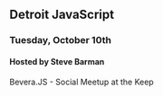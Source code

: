 ## Detroit JavaScript
### Tuesday, October 10th
#### Hosted by Steve Barman

Bevera.JS - Social Meetup at the Keep
